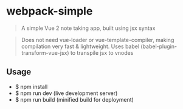 # webpack-simple

> A simple Vue 2 note taking app, built using jsx syntax

> Does not need vue-loader or vue-template-compiler, making compilation very fast & lightweight. Uses babel (babel-plugin-transform-vue-jsx) to transpile jsx to vnodes


## Usage

- $ npm install
- $ npm run dev (live development server)
- $ npm run build (minified build for deployment)
